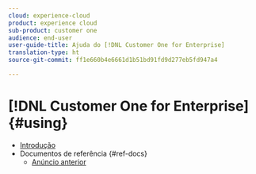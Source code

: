 ```yaml
---
cloud: experience-cloud
product: experience cloud
sub-product: customer one
audience: end-user
user-guide-title: Ajuda do [!DNL Customer One for Enterprise]
translation-type: ht
source-git-commit: ff1e660b4e6661d1b51bd91fd9d277eb5fd947a4

---
```



# [!DNL Customer One for Enterprise] {#using}

+ [Introdução](home.md)
+ Documentos de referência {#ref-docs}
   + [Anúncio anterior](intro-customer-support.md)

